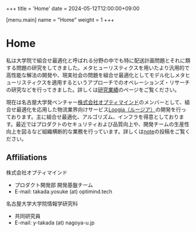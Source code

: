 +++
title = 'Home'
date = 2024-05-12T12:00:00+09:00

[menu.main]
name = "Home"
weight = 1
+++

# Home

私は大学院で組合せ最適化と呼ばれる分野の中でも特に配送計画問題とそれに類する問題の研究をしてきました。メタヒューリスティクスを用いたより汎用的で高性能な解法の開発や、現実社会の問題を組合せ最適化としてモデル化しメタヒューリスティクスを適用するというアプローチでのオペレーションズ・リサーチの研究などを行ってきました。詳しくは[研究業績](/vita/)のページをご覧ください。

現在は名古屋大学発ベンチャー[株式会社オプティマインド](https://www.optimind.tech/)のメンバーとして、組合せ最適化を応用した物流業界向けサービス[Loogia（ルージア）](https://loogia.jp/)の開発を行っております。主に組合せ最適化、アルゴリズム、インフラを得意としております。最近ではプロダクトのセキュリティおよび品質向上や、開発チームの生産性向上を図るなど組織横断的な業務を行っています。詳しくは[note](https://note.com/ytaka95)の投稿をご覧ください。

## Affiliations

株式会社オプティマインド

- プロダクト開発部 開発基盤チーム
- E-mail: takada.yosuke (at) optimind.tech

名古屋大学大学院情報学研究科

- 共同研究員
- E-mail: y-takada (at) nagoya-u.jp
